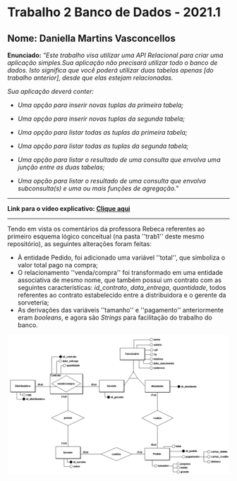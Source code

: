 # Trabalho 2 Banco de Dados - 2021.1

## Nome: Daniella Martins Vasconcellos

**Enunciado:** *"Este trabalho visa utilizar uma API Relacional para criar uma aplicação simples.Sua aplicação não precisará utilizar todo o banco de dados. Isto significa que você poderá utilizar duas tabelas apenas [do trabalho anterior], desde que elas estejam relacionadas.*

*Sua aplicação deverá conter:*

- *Uma opção para inserir novas tuplas da primeira tabela;*

- *Uma opção para inserir novas tuplas da segunda tabela;*

- *Uma opção para listar todas as tuplas da primeira tabela;*

- *Uma opção para listar todas as tuplas da segunda tabela;*

- *Uma opção para listar o resultado de uma consulta que envolva uma junção entre as duas tabelas;*

- *Uma opção para listar o resultado de uma consulta que envolva subconsulta(s) e uma ou mais funções de agregação."*

---

**Link para o vídeo explicativo: [Clique aqui](https://www.youtube.com/watch?v=rsd4FNGTRBw)**

---

Tendo em vista os comentários da professora Rebeca referentes ao primeiro esquema lógico conceitual (na pasta ''trab1'' deste mesmo repositório), as seguintes alterações foram feitas:

- À entidade Pedido, foi adicionado uma variável ''total'', que simboliza o valor total pago na compra;
- O relacionamento ''venda/compra'' foi transformado em uma entidade associativa de mesmo nome, que também possui um contrato com as seguintes características: *id_contrato*, *data_entrega*, *quantidade*, todos referentes ao contrato estabelecido entre a distribuidora e o gerente da sorveteria;
- As derivações das variáveis ''tamanho'' e ''pagamento'' anteriormente eram *booleans*, e agora são *Strings* para facilitação do trabalho do banco.

![esquema conceitual](./Conceitual_1.png)
